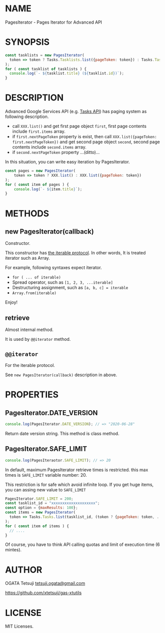 # NAME

PagesIterator - Pages Iterator for Advanced API

# SYNOPSIS

```js
const tasklists = new PagesIterator(
  token => token ? Tasks.Tasklists.list({pageToken: token}) : Tasks.Tasklists.list()
);
for ( const tasklist of tasklists ) {
  console.log(`- ${tasklist.title} (${tasklist.id})`);
}
```

# DESCRIPTION

Advanced Google Services API (e.g. [Tasks API](https://developers.google.com/apps-script/advanced/tasks)) has paging system as following description.

- call `XXX.list()` and get first page object `first`, first page contents include `first.items` array.
- if `first.nextPageToken` property is exist, then call `XXX.list({pageToken: first.nextPageToken})`  and get second page object `second`, second page contents include `second.items` array.
- if `second.nextPageToken` property ...(ditto)...

In this situation, you can write easy iteration by PagesIterator.

```js
const pages = new PagesIterator(
    token => token ? XXX.list() : XXX.list({pageToken: token})
);
for ( const item of pages ) {
    console.log(`- ${item.title}`);
}
```


# METHODS

## new PagesIterator(callback)

Constructor.

This constructor has [the iterable protocol](https://developer.mozilla.org/en-US/docs/Web/JavaScript/Reference/Iteration_protocols).
In other words, It is treated iterator such as Array.

For example, following syntaxes expect iterator.

- `for ( ... of iterable)`
- Spread operator, such as `[1, 2, 3, ...iterable]`
- Destructuring assignment, such as `[a, b, c] = iterable`
- `Array.from(iterable)`

Enjoy!

## retrieve

Almost internal method.

It is used by `@@iterator` method.

## `@@iterator`

For the iterable protocol.

See `new PagesIterator(callback)` description in above.

# PROPERTIES

## PagesIterator.DATE_VERSION

```js
console.log(PagesIterator.DATE_VERSION); // => "2020-06-28"
```

Return date version string. This method is class method.

## PagesIterator.SAFE_LIMIT

```js
console.log(PagesIteraotor.SAFE_LIMIT); // => 20
```

In default, maximum PagesIterator retrieve times is restricted.
this max times is `SAFE_LIMIT` variable number: 20.

This restriction is for safe which avoid infinite loop.
If you get huge items, you can assing new value to `SAFE_LIMIT`

```js
PagesIterator.SAFE_LIMIT = 200;
const tasklist_id = "xxxxxxxxxxxxxxxxxxxx";
const option = {maxResults: 100};
const items = new PagesIterator(
  token => Tasks.Tasks.list(tasklist_id, (token ? {pageToken: token, ...option} : option))
);
for ( const item of items ) {
  // ....
}
```

Of course, you have to think API calling quotas
and limit of execution time (6 mintes).

# AUTHOR

OGATA Tetsuji <tetsuji.ogata@gmail.com>

https://github.com/xtetsuji/gas-xtutils

# LICENSE

MIT Licenses.
